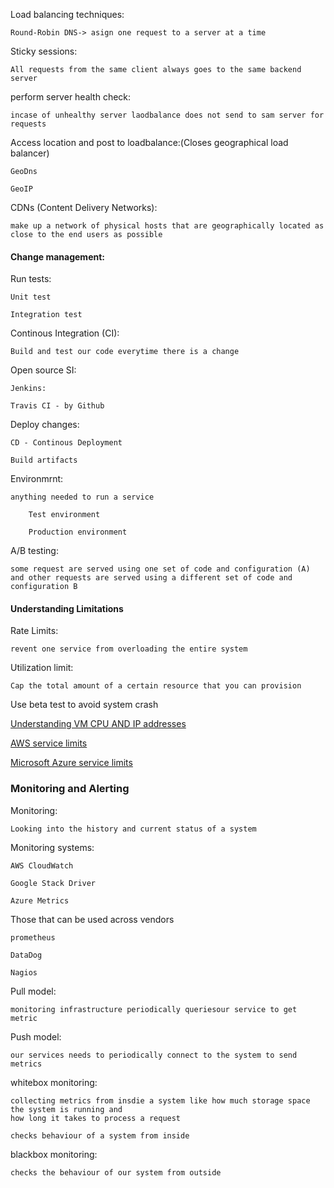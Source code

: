 
Load balancing techniques:

    Round-Robin DNS-> asign one request to a server at a time

Sticky sessions:

    All requests from the same client always goes to the same backend server

perform server health check:

    incase of unhealthy server laodbalance does not send to sam server for requests

Access location and post to loadbalance:(Closes geographical load balancer)

    GeoDns
    
    GeoIP

CDNs (Content Delivery Networks):

    make up a network of physical hosts that are geographically located as close to the end users as possible

#### Change management:

Run tests:

    Unit test

    Integration test

Continous Integration (CI):

    Build and test our code everytime there is a change

Open source SI:

    Jenkins:

    Travis CI - by Github

Deploy changes:

    CD - Continous Deployment

    Build artifacts

Environmrnt:

    anything needed to run a service

        Test environment

        Production environment

A/B testing:

    some request are served using one set of code and configuration (A) and other requests are served using a different set of code and configuration B

#### Understanding Limitations

Rate Limits:

    revent one service from overloading the entire system

Utilization limit:

    Cap the total amount of a certain resource that you can provision

Use beta test to avoid system crash 

[Understanding VM CPU AND IP addresses ](https://cloud.google.com/compute/quotas#understanding_vm_cpu_and_ip_address_quotas)

[AWS service limits](https://docs.aws.amazon.com/general/latest/gr/aws_service_limits.html)

[Microsoft Azure service limits](https://docs.microsoft.com/en-us/azure/azure-subscription-service-limits#service-specific-limits)



### Monitoring and Alerting

Monitoring:

    Looking into the history and current status of a system

Monitoring systems:

    AWS CloudWatch
    
    Google Stack Driver

    Azure Metrics

Those that can be used across vendors

    prometheus

    DataDog

    Nagios

Pull model:

    monitoring infrastructure periodically queriesour service to get metric

Push model:

    our services needs to periodically connect to the system to send metrics

whitebox monitoring:

    collecting metrics from insdie a system like how much storage space the system is running and 
    how long it takes to process a request

    checks behaviour of a system from inside

blackbox monitoring:

    checks the behaviour of our system from outside
